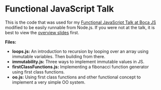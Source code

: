 # Functional JavaScript Talk
This is the code that was used for my [Functional JavaScript Talk at Boca JS](http://www.meetup.com/Boca-JS/events/219643723/) modified to be easily runnable from Node.js. If you were not at the talk, it is best to view the [overview slides](http://www.slideshare.net/JacobFriesen/functional-programming-in-java-script-45457849) first.

**Files:**

 * **loops.js:** An introduction to recursion by looping over an array using immutable variables. Then building from there.
 * **immutability.js:** Three ways to implement immutable values in JS.
 * **firstClassFunctions.js:** Implementing a fibonacci function generator using first class functions.
 * **oo.js:** Using first class functions and other functional concept to implement a very simple OO system.